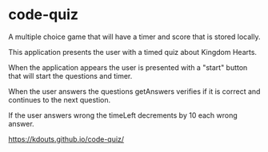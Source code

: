 # code-quiz
A multiple choice game that will have a timer and score that is stored locally.

This application presents the user with a timed quiz about Kingdom Hearts.

When the application appears the user is presented with a "start" button that will start the questions and timer.

When the user answers the questions getAnswers verifies if it is correct and continues to the next question.

If the user answers wrong the timeLeft decrements by 10 each wrong answer.

https://kdouts.github.io/code-quiz/
